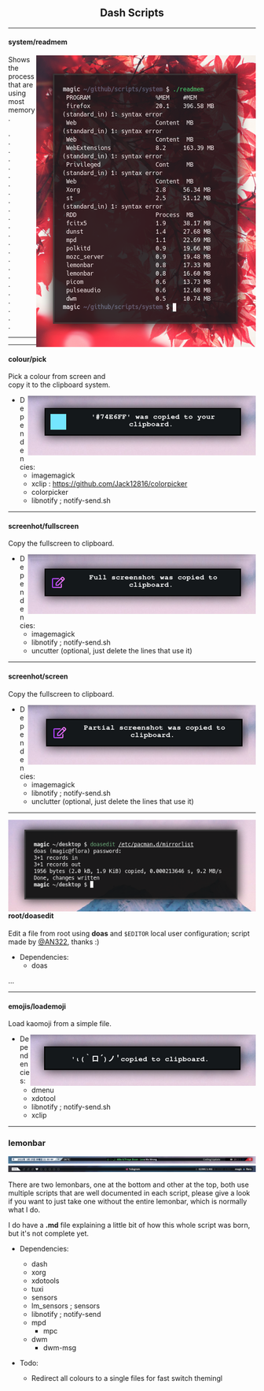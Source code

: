 <h2 align="center">Dash Scripts</h2>

---

<h4 align="left">system/readmem</h4>

<img align="right" src="/_docs/readmem.png">

Shows the process that are using most memory.

.<br>
.<br>
.<br>
.<br>
.<br>
.<br>
.<br>
.<br>
.<br>
.<br>
.<br>
.<br>
.<br>
.<br>
.<br>
.<br>
.<br>
.<br>
.<br>
.<br>
.<br>
.<br>
.<br>
.<br>

---

---

<h4 align="left">colour/pick</h4>

Pick a colour from screen and<br>copy it to the clipboard system.

<img align="right" src="/_docs/pick.png">

+ Dependencies:
  - imagemagick
  - xclip : https://github.com/Jack12816/colorpicker
  - colorpicker
  - libnotify ; notify-send.sh

---

<h4>screenhot/fullscreen</h4>

Copy the fullscreen to clipboard.

<img align="right" src="/_docs/fullscreen.png">

- Dependencies:
  + imagemagick
  + libnotify ; notify-send.sh
  + uncutter (optional, just delete the lines that use it)

---

<h4>screenhot/screen</h4>

Copy the fullscreen to clipboard.

<img align="right" src="/_docs/screen.png">

- Dependencies:
  + imagemagick
  + libnotify ; notify-send.sh
  + unclutter (optional, just delete the lines that use it)

---

<img align="right" src="/_docs/doasedit.png">

<h4>root/doasedit</h4>

Edit a file  from root using **doas** and `$EDITOR` local user configuration; script made by [@AN322](https://github.com/AN3223/scripts/), thanks :)

- Dependencies:
  + doas

...

---

<h4>emojis/loademoji</h4>

Load kaomoji from a simple file.

<img align="right" src="/_docs/loademoji.png">

- Dependencies:
  + dmenu
  + xdotool
  + libnotify ; notify-send.sh
  + xclip

---

<h3>lemonbar</h3>

<img src="/_docs/topbar.png">
<img src="/_docs/botbar.png">

There are two lemonbars, one at the bottom and other at the top, both use multiple scripts that are well documented in each script, please give a look if you want to just take one without the entire lemonbar, which is normally what I do.

I do have a **.md** file explaining a little bit of how this whole script was born, but it's not complete yet.

- Dependencies:
  + dash
  + xorg
  + xdotools
  + tuxi
  + sensors
  + lm_sensors ; sensors
  + libnotify ; notify-send
  + mpd
    * mpc
  + dwm
    * dwm-msg

- Todo:
  + Redirect all colours to a single files for fast switch themingl
